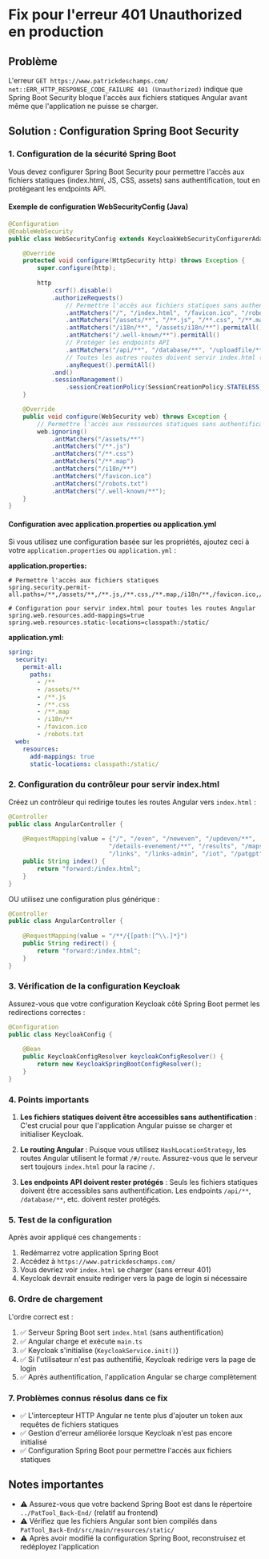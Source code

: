 # Fix pour l'erreur 401 Unauthorized en production

## Problème
L'erreur `GET https://www.patrickdeschamps.com/ net::ERR_HTTP_RESPONSE_CODE_FAILURE 401 (Unauthorized)` indique que Spring Boot Security bloque l'accès aux fichiers statiques Angular avant même que l'application ne puisse se charger.

## Solution : Configuration Spring Boot Security

### 1. Configuration de la sécurité Spring Boot

Vous devez configurer Spring Boot Security pour permettre l'accès aux fichiers statiques (index.html, JS, CSS, assets) sans authentification, tout en protégeant les endpoints API.

#### Exemple de configuration WebSecurityConfig (Java)

```java
@Configuration
@EnableWebSecurity
public class WebSecurityConfig extends KeycloakWebSecurityConfigurerAdapter {

    @Override
    protected void configure(HttpSecurity http) throws Exception {
        super.configure(http);
        
        http
            .csrf().disable()
            .authorizeRequests()
                // Permettre l'accès aux fichiers statiques sans authentification
                .antMatchers("/", "/index.html", "/favicon.ico", "/robots.txt").permitAll()
                .antMatchers("/assets/**", "/**.js", "/**.css", "/**.map").permitAll()
                .antMatchers("/i18n/**", "/assets/i18n/**").permitAll()
                .antMatchers("/.well-known/**").permitAll()
                // Protéger les endpoints API
                .antMatchers("/api/**", "/database/**", "/uploadfile/**").authenticated()
                // Toutes les autres routes doivent servir index.html (pour le routing Angular)
                .anyRequest().permitAll()
            .and()
            .sessionManagement()
                .sessionCreationPolicy(SessionCreationPolicy.STATELESS);
    }

    @Override
    public void configure(WebSecurity web) throws Exception {
        // Permettre l'accès aux ressources statiques sans authentification
        web.ignoring()
            .antMatchers("/assets/**")
            .antMatchers("/**.js")
            .antMatchers("/**.css")
            .antMatchers("/**.map")
            .antMatchers("/i18n/**")
            .antMatchers("/favicon.ico")
            .antMatchers("/robots.txt")
            .antMatchers("/.well-known/**");
    }
}
```

#### Configuration avec application.properties ou application.yml

Si vous utilisez une configuration basée sur les propriétés, ajoutez ceci à votre `application.properties` ou `application.yml` :

**application.properties:**
```properties
# Permettre l'accès aux fichiers statiques
spring.security.permit-all.paths=/**,/assets/**,/**.js,/**.css,/**.map,/i18n/**,/favicon.ico,/robots.txt

# Configuration pour servir index.html pour toutes les routes Angular
spring.web.resources.add-mappings=true
spring.web.resources.static-locations=classpath:/static/
```

**application.yml:**
```yaml
spring:
  security:
    permit-all:
      paths:
        - /**
        - /assets/**
        - /**.js
        - /**.css
        - /**.map
        - /i18n/**
        - /favicon.ico
        - /robots.txt
  web:
    resources:
      add-mappings: true
      static-locations: classpath:/static/
```

### 2. Configuration du contrôleur pour servir index.html

Créez un contrôleur qui redirige toutes les routes Angular vers `index.html` :

```java
@Controller
public class AngularController {
    
    @RequestMapping(value = {"/", "/even", "/neweven", "/updeven/**", 
                            "/details-evenement/**", "/results", "/maps", 
                            "/links", "/links-admin", "/iot", "/patgpt"})
    public String index() {
        return "forward:/index.html";
    }
}
```

OU utilisez une configuration plus générique :

```java
@Controller
public class AngularController {
    
    @RequestMapping(value = "/**/{[path:[^\\.]*}")
    public String redirect() {
        return "forward:/index.html";
    }
}
```

### 3. Vérification de la configuration Keycloak

Assurez-vous que votre configuration Keycloak côté Spring Boot permet les redirections correctes :

```java
@Configuration
public class KeycloakConfig {
    
    @Bean
    public KeycloakConfigResolver keycloakConfigResolver() {
        return new KeycloakSpringBootConfigResolver();
    }
}
```

### 4. Points importants

1. **Les fichiers statiques doivent être accessibles sans authentification** : C'est crucial pour que l'application Angular puisse se charger et initialiser Keycloak.

2. **Le routing Angular** : Puisque vous utilisez `HashLocationStrategy`, les routes Angular utilisent le format `/#/route`. Assurez-vous que le serveur sert toujours `index.html` pour la racine `/`.

3. **Les endpoints API doivent rester protégés** : Seuls les fichiers statiques doivent être accessibles sans authentification. Les endpoints `/api/**`, `/database/**`, etc. doivent rester protégés.

### 5. Test de la configuration

Après avoir appliqué ces changements :

1. Redémarrez votre application Spring Boot
2. Accédez à `https://www.patrickdeschamps.com/` 
3. Vous devriez voir `index.html` se charger (sans erreur 401)
4. Keycloak devrait ensuite rediriger vers la page de login si nécessaire

### 6. Ordre de chargement

L'ordre correct est :
1. ✅ Serveur Spring Boot sert `index.html` (sans authentification)
2. ✅ Angular charge et exécute `main.ts`
3. ✅ Keycloak s'initialise (`KeycloakService.init()`)
4. ✅ Si l'utilisateur n'est pas authentifié, Keycloak redirige vers la page de login
5. ✅ Après authentification, l'application Angular se charge complètement

### 7. Problèmes connus résolus dans ce fix

- ✅ L'intercepteur HTTP Angular ne tente plus d'ajouter un token aux requêtes de fichiers statiques
- ✅ Gestion d'erreur améliorée lorsque Keycloak n'est pas encore initialisé
- ✅ Configuration Spring Boot pour permettre l'accès aux fichiers statiques

## Notes importantes

- ⚠️ Assurez-vous que votre backend Spring Boot est dans le répertoire `../PatTool_Back-End/` (relatif au frontend)
- ⚠️ Vérifiez que les fichiers Angular sont bien compilés dans `PatTool_Back-End/src/main/resources/static/`
- ⚠️ Après avoir modifié la configuration Spring Boot, reconstruisez et redéployez l'application

